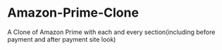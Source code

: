 # Amazon-Prime-Clone
A Clone of Amazon Prime with each and every section(including before payment and after payment site look)
